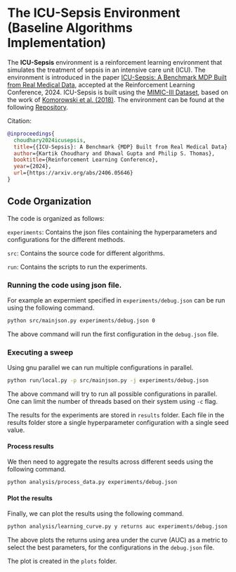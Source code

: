 # The ICU-Sepsis Environment (Baseline Algorithms Implementation)

The **ICU-Sepsis** environment is a reinforcement learning environment that
simulates the treatment of sepsis in an intensive care unit (ICU). The
environment is introduced in the paper
[ICU-Sepsis: A Benchmark MDP Built from Real Medical Data](https://arxiv.org/abs/2406.05646),
accepted at the Reinforcement Learning Conference, 2024. ICU-Sepsis is built
using the [MIMIC-III Dataset](https://physionet.org/content/mimiciii/1.4/),
based on the work of
[Komorowski et al. (2018)](https://www.nature.com/articles/s41591-018-0213-5). The environment can be found at the following [Repository](https://github.com/icu-sepsis/icu-sepsis/tree/main).


Citation:
```bibtex
@inproceedings{
  choudhary2024icusepsis,
  title={{ICU-Sepsis}: A Benchmark {MDP} Built from Real Medical Data},
  author={Kartik Choudhary and Dhawal Gupta and Philip S. Thomas},
  booktitle={Reinforcement Learning Conference},
  year={2024},
  url={https://arxiv.org/abs/2406.05646}
}
```
## Code Organization

The code is organized as follows:

`experiments`: Contains the json files containing the hyperparameters and configurations for the different methods. 

`src`: Contains the source code for different algorithms. 

`run`: Contains the scripts to run the experiments.

### Running the code using json file. 

For example an expermient specified in `experiments/debug.json` can be run using the following command. 

```bash
python src/mainjson.py experiments/debug.json 0
```
The above command will run the first configuration in the `debug.json` file.


### Executing a sweep
Using gnu parallel we can run multiple configurations in parallel. 

```bash
python run/local.py -p src/mainjson.py -j experiments/debug.json
``` 
The above command will try to run all possible configurations in parallel. One can limit the number of threads based on their system using `-c` flag. 

The results for the experiments are stored in `results` folder. Each file in the results folder store a single hyperparameter configuration with a single seed value. 

#### Process results
We then need to aggregate the results across different seeds using the following command. 

```bash
python analysis/process_data.py experiments/debug.json
```

#### Plot the results
Finally, we can plot the results using the following command. 

```bash
python analysis/learning_curve.py y returns auc experiments/debug.json
```
The above plots the returns using area under the curve (AUC) as a metric to select the best parameters, for the configurations in the `debug.json` file.

The plot is created in the `plots` folder.
